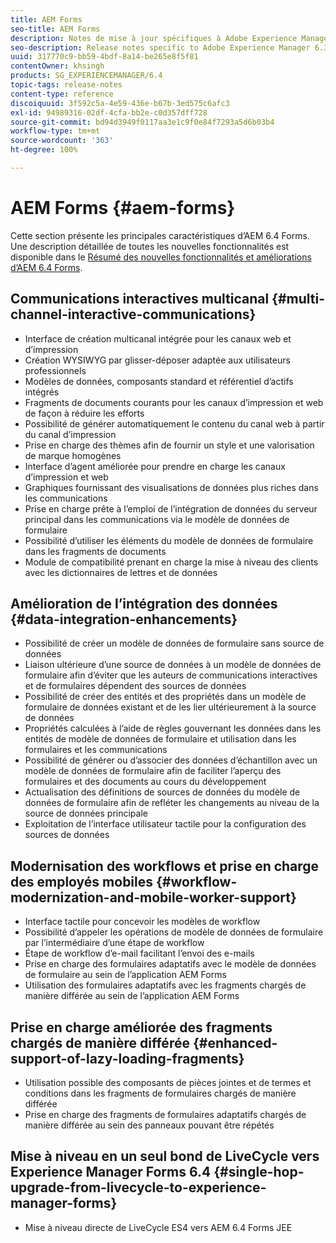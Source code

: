 ```yaml
---
title: AEM Forms
seo-title: AEM Forms
description: Notes de mise à jour spécifiques à Adobe Experience Manager 6.3 Forms.
seo-description: Release notes specific to Adobe Experience Manager 6.3 Forms.
uuid: 317770c9-bb59-4bdf-8a14-be265e8f5f81
contentOwner: khsingh
products: SG_EXPERIENCEMANAGER/6.4
topic-tags: release-notes
content-type: reference
discoiquuid: 3f592c5a-4e59-436e-b67b-3ed575c6afc3
exl-id: 94989316-02df-4cfa-bb2e-c0d357dff728
source-git-commit: bd94d3949f0117aa3e1c9f0e84f7293a5d6b03b4
workflow-type: tm+mt
source-wordcount: '363'
ht-degree: 100%

---
```


# AEM Forms {#aem-forms}

Cette section présente les principales caractéristiques d’AEM 6.4 Forms. Une description détaillée de toutes les nouvelles fonctionnalités est disponible dans le [Résumé des nouvelles fonctionnalités et améliorations d’AEM 6.4 Forms](/help/forms/using/whats-new.md).

## Communications interactives multicanal {#multi-channel-interactive-communications}

* Interface de création multicanal intégrée pour les canaux web et d’impression
* Création WYSIWYG par glisser-déposer adaptée aux utilisateurs professionnels
* Modèles de données, composants standard et référentiel d’actifs intégrés
* Fragments de documents courants pour les canaux d’impression et web de façon à réduire les efforts
* Possibilité de générer automatiquement le contenu du canal web à partir du canal d’impression
* Prise en charge des thèmes afin de fournir un style et une valorisation de marque homogènes
* Interface d’agent améliorée pour prendre en charge les canaux d’impression et web
* Graphiques fournissant des visualisations de données plus riches dans les communications
* Prise en charge prête à l’emploi de l’intégration de données du serveur principal dans les communications via le modèle de données de formulaire
* Possibilité d’utiliser les éléments du modèle de données de formulaire dans les fragments de documents
* Module de compatibilité prenant en charge la mise à niveau des clients avec les dictionnaires de lettres et de données

## Amélioration de l’intégration des données {#data-integration-enhancements}

* Possibilité de créer un modèle de données de formulaire sans source de données
* Liaison ultérieure d’une source de données à un modèle de données de formulaire afin d’éviter que les auteurs de communications interactives et de formulaires dépendent des sources de données
* Possibilité de créer des entités et des propriétés dans un modèle de formulaire de données existant et de les lier ultérieurement à la source de données
* Propriétés calculées à l’aide de règles gouvernant les données dans les entités de modèle de données de formulaire et utilisation dans les formulaires et les communications
* Possibilité de générer ou d’associer des données d’échantillon avec un modèle de données de formulaire afin de faciliter l’aperçu des formulaires et des documents au cours du développement
* Actualisation des définitions de sources de données du modèle de données de formulaire afin de refléter les changements au niveau de la source de données principale
* Exploitation de l’interface utilisateur tactile pour la configuration des sources de données

## Modernisation des workflows et prise en charge des employés mobiles {#workflow-modernization-and-mobile-worker-support}

* Interface tactile pour concevoir les modèles de workflow
* Possibilité d’appeler les opérations de modèle de données de formulaire par l’intermédiaire d’une étape de workflow
* Étape de workflow d’e-mail facilitant l’envoi des e-mails
* Prise en charge des formulaires adaptatifs avec le modèle de données de formulaire au sein de l’application AEM Forms
* Utilisation des formulaires adaptatifs avec les fragments chargés de manière différée au sein de l’application AEM Forms

## Prise en charge améliorée des fragments chargés de manière différée {#enhanced-support-of-lazy-loading-fragments}

* Utilisation possible des composants de pièces jointes et de termes et conditions dans les fragments de formulaires chargés de manière différée
* Prise en charge des fragments de formulaires adaptatifs chargés de manière différée au sein des panneaux pouvant être répétés

## Mise à niveau en un seul bond de LiveCycle vers Experience Manager Forms 6.4 {#single-hop-upgrade-from-livecycle-to-experience-manager-forms}

* Mise à niveau directe de LiveCycle ES4 vers AEM 6.4 Forms JEE
